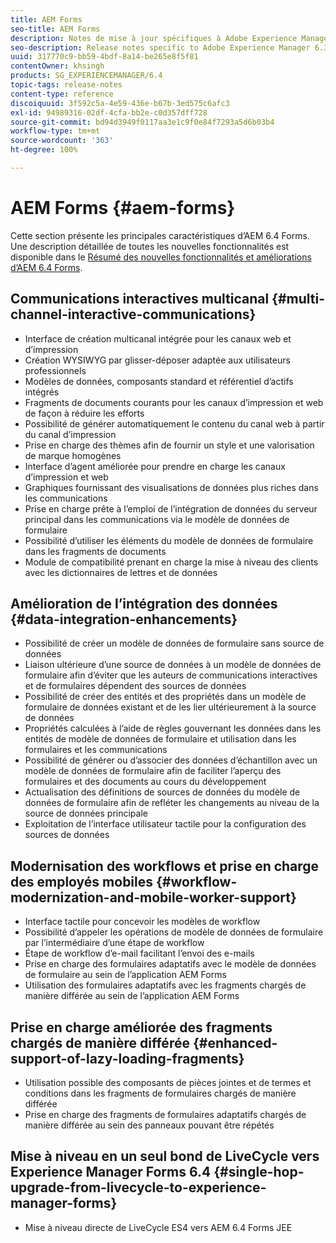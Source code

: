 ```yaml
---
title: AEM Forms
seo-title: AEM Forms
description: Notes de mise à jour spécifiques à Adobe Experience Manager 6.3 Forms.
seo-description: Release notes specific to Adobe Experience Manager 6.3 Forms.
uuid: 317770c9-bb59-4bdf-8a14-be265e8f5f81
contentOwner: khsingh
products: SG_EXPERIENCEMANAGER/6.4
topic-tags: release-notes
content-type: reference
discoiquuid: 3f592c5a-4e59-436e-b67b-3ed575c6afc3
exl-id: 94989316-02df-4cfa-bb2e-c0d357dff728
source-git-commit: bd94d3949f0117aa3e1c9f0e84f7293a5d6b03b4
workflow-type: tm+mt
source-wordcount: '363'
ht-degree: 100%

---
```


# AEM Forms {#aem-forms}

Cette section présente les principales caractéristiques d’AEM 6.4 Forms. Une description détaillée de toutes les nouvelles fonctionnalités est disponible dans le [Résumé des nouvelles fonctionnalités et améliorations d’AEM 6.4 Forms](/help/forms/using/whats-new.md).

## Communications interactives multicanal {#multi-channel-interactive-communications}

* Interface de création multicanal intégrée pour les canaux web et d’impression
* Création WYSIWYG par glisser-déposer adaptée aux utilisateurs professionnels
* Modèles de données, composants standard et référentiel d’actifs intégrés
* Fragments de documents courants pour les canaux d’impression et web de façon à réduire les efforts
* Possibilité de générer automatiquement le contenu du canal web à partir du canal d’impression
* Prise en charge des thèmes afin de fournir un style et une valorisation de marque homogènes
* Interface d’agent améliorée pour prendre en charge les canaux d’impression et web
* Graphiques fournissant des visualisations de données plus riches dans les communications
* Prise en charge prête à l’emploi de l’intégration de données du serveur principal dans les communications via le modèle de données de formulaire
* Possibilité d’utiliser les éléments du modèle de données de formulaire dans les fragments de documents
* Module de compatibilité prenant en charge la mise à niveau des clients avec les dictionnaires de lettres et de données

## Amélioration de l’intégration des données {#data-integration-enhancements}

* Possibilité de créer un modèle de données de formulaire sans source de données
* Liaison ultérieure d’une source de données à un modèle de données de formulaire afin d’éviter que les auteurs de communications interactives et de formulaires dépendent des sources de données
* Possibilité de créer des entités et des propriétés dans un modèle de formulaire de données existant et de les lier ultérieurement à la source de données
* Propriétés calculées à l’aide de règles gouvernant les données dans les entités de modèle de données de formulaire et utilisation dans les formulaires et les communications
* Possibilité de générer ou d’associer des données d’échantillon avec un modèle de données de formulaire afin de faciliter l’aperçu des formulaires et des documents au cours du développement
* Actualisation des définitions de sources de données du modèle de données de formulaire afin de refléter les changements au niveau de la source de données principale
* Exploitation de l’interface utilisateur tactile pour la configuration des sources de données

## Modernisation des workflows et prise en charge des employés mobiles {#workflow-modernization-and-mobile-worker-support}

* Interface tactile pour concevoir les modèles de workflow
* Possibilité d’appeler les opérations de modèle de données de formulaire par l’intermédiaire d’une étape de workflow
* Étape de workflow d’e-mail facilitant l’envoi des e-mails
* Prise en charge des formulaires adaptatifs avec le modèle de données de formulaire au sein de l’application AEM Forms
* Utilisation des formulaires adaptatifs avec les fragments chargés de manière différée au sein de l’application AEM Forms

## Prise en charge améliorée des fragments chargés de manière différée {#enhanced-support-of-lazy-loading-fragments}

* Utilisation possible des composants de pièces jointes et de termes et conditions dans les fragments de formulaires chargés de manière différée
* Prise en charge des fragments de formulaires adaptatifs chargés de manière différée au sein des panneaux pouvant être répétés

## Mise à niveau en un seul bond de LiveCycle vers Experience Manager Forms 6.4 {#single-hop-upgrade-from-livecycle-to-experience-manager-forms}

* Mise à niveau directe de LiveCycle ES4 vers AEM 6.4 Forms JEE
